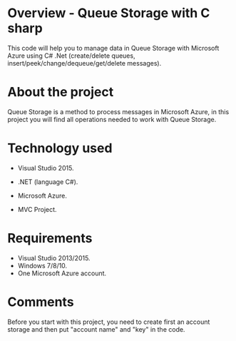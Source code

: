
# Overview - Queue Storage with C sharp
This code will help you to manage data in Queue Storage with Microsoft Azure using C# .Net (create/delete queues, insert/peek/change/dequeue/get/delete messages).​

# About the project

Queue Storage is a method to process messages in Microsoft Azure, in this project you will find all operations needed to work with Queue Storage.

# Technology used
* Visual Studio 2015.

* .NET (language C#).
* Microsoft Azure.
* MVC Project.

# Requirements

* Visual Studio 2013/2015.
* Windows 7/8/10.
* One Microsoft Azure account.
# Comments

Before you start with this project, you need to create first an account storage and then put "account name" and "key" in the code.
